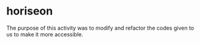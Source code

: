 # horiseon

The purpose of this activity was to modify and refactor the codes given to us to make it more accessible. 

